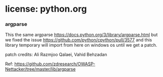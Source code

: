 license: python.org
===================
### argparse

This the same argparse https://docs.python.org/3/library/argparse.html
but we fixed the issue https://github.com/python/cpython/pull/3577
and this library temporary will import from here on windows os until we get a patch.

patch credits: Ali Razmjoo Qalaei, Vahid Behzadan 

Ref: https://github.com/zdresearch/OWASP-Nettacker/tree/master/lib/argparse
